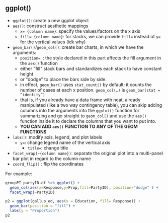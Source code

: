 ## ggplot()

* `ggplot()`: create a new ggplot object
* `aes()`: construct aesthetic mappings
  * `x= {column name}`: specify the values/factors on the x axis
  * `fill= {column name}`: for stacks, we can provide `fill=` instead of `y=` for the vertical values (idk why)
* `geom_bar()`/`geom_col()`: create bar charts, in which we have the arguments:
  -  `position= `: the style declared in this part affects the fill argument in the `aes()` function
    * either "fill" stack bars and standardizes each stack to have constant height
    * or "dodge" to place the bars side by side. 
  - in effect, `geom_bar()` uses `stat_count()` by default: it counts the number of cases at each x position. `geom_col(…)` is `geom_bar(stat = “identity”)`
  - that is, if you already have a data frame with neat, already manipulated (like a two way contingency table), you can skip adding columns into the arguments into the `ggplot()` function for summarizing and go straight to `geom_col()` and use the `aes()` function inside it to declare the columns that you want to put into.
  - **YOU CAN ADD `aes()` FUNCTION TO ANY OF THE GEOM FUNCTIONS**
* `labs()`: modify axis, legend, and plot labels
  * `y=`: change legend name of the vertical axis
    * `title=`: change title
* `facet_wrap(~{column name})`: separate the original plot into a multi-panel bar plot in regard to the column name
* `coord_flip()` : flip the coordinates

For example:

```R
groupPI_partyID.df %>% ggplot() +
  geom_col(aes(x=Response,y=Prop,fill=PartyID), position="dodge" ) +
  facet_wrap(~PartyID)
```

```r
p2 = ggplot(gallup_ed, aes(x = Education, fill= Response)) + 
  geom_bar(position = "fill") +
  labs(y = "Proportion")
p2
```

